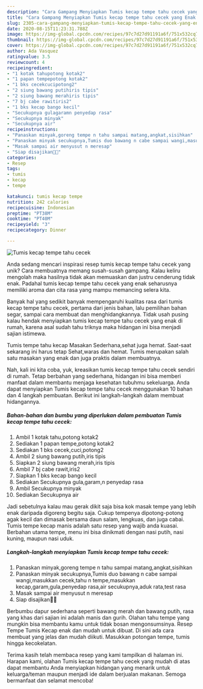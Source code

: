 ```yaml
---
description: "Cara Gampang Menyiapkan Tumis kecap tempe tahu cecek yang Enak Banget"
title: "Cara Gampang Menyiapkan Tumis kecap tempe tahu cecek yang Enak Banget"
slug: 2305-cara-gampang-menyiapkan-tumis-kecap-tempe-tahu-cecek-yang-enak-banget
date: 2020-08-15T11:23:31.788Z
image: https://img-global.cpcdn.com/recipes/97c7d27d91191a6f/751x532cq70/tumis-kecap-tempe-tahu-cecek-foto-resep-utama.jpg
thumbnail: https://img-global.cpcdn.com/recipes/97c7d27d91191a6f/751x532cq70/tumis-kecap-tempe-tahu-cecek-foto-resep-utama.jpg
cover: https://img-global.cpcdn.com/recipes/97c7d27d91191a6f/751x532cq70/tumis-kecap-tempe-tahu-cecek-foto-resep-utama.jpg
author: Ada Vasquez
ratingvalue: 3.5
reviewcount: 4
recipeingredient:
- "1 kotak tahupotong kotak2"
- "1 papan tempepotong kotak2"
- "1 bks cecekcucipotong2"
- "2 siung bawang putihiris tipis"
- "2 siung bawang merahiris tipis"
- "7 bj cabe rawitiris2"
- "1 bks kecap bango kecil"
- "Secukupnya gulagaramn penyedap rasa"
- "Secukupnya minyak"
- "Secukupnya air"
recipeinstructions:
- "Panaskan minyak,goreng tempe n tahu sampai matang,angkat,sisihkan"
- "Panaskan minyak secukupnya,Tumis duo bawang n cabe sampai wangi,masukkan cecek,tahu n tempe,masukkan kecap,garam,gula,penyedap rasa,air secukupnya,aduk rata,test rasa"
- "Masak sampai air menyusut n meresap"
- "Siap disajikan🙏🙏"
categories:
- Resep
tags:
- tumis
- kecap
- tempe

katakunci: tumis kecap tempe 
nutrition: 242 calories
recipecuisine: Indonesian
preptime: "PT38M"
cooktime: "PT40M"
recipeyield: "3"
recipecategory: Dinner

---
```



![Tumis kecap tempe tahu cecek](https://img-global.cpcdn.com/recipes/97c7d27d91191a6f/751x532cq70/tumis-kecap-tempe-tahu-cecek-foto-resep-utama.jpg)

Anda sedang mencari inspirasi resep tumis kecap tempe tahu cecek yang unik? Cara membuatnya memang susah-susah gampang. Kalau keliru mengolah maka hasilnya tidak akan memuaskan dan justru cenderung tidak enak. Padahal tumis kecap tempe tahu cecek yang enak seharusnya memiliki aroma dan cita rasa yang mampu memancing selera kita.

Banyak hal yang sedikit banyak mempengaruhi kualitas rasa dari tumis kecap tempe tahu cecek, pertama dari jenis bahan, lalu pemilihan bahan segar, sampai cara membuat dan menghidangkannya. Tidak usah pusing kalau hendak menyiapkan tumis kecap tempe tahu cecek yang enak di rumah, karena asal sudah tahu triknya maka hidangan ini bisa menjadi sajian istimewa.

Tumis tempe tahu kecap Masakan Sederhana,sehat juga hemat. Saat-saat sekarang ini harus tetap Sehat,waras dan hemat. Tumis merupakan salah satu masakan yang enak dan juga praktis dalam membuatnya.


Nah, kali ini kita coba, yuk, kreasikan tumis kecap tempe tahu cecek sendiri di rumah. Tetap berbahan yang sederhana, hidangan ini bisa memberi manfaat dalam membantu menjaga kesehatan tubuhmu sekeluarga. Anda dapat menyiapkan Tumis kecap tempe tahu cecek menggunakan 10 bahan dan 4 langkah pembuatan. Berikut ini langkah-langkah dalam membuat hidangannya.

<!--inarticleads1-->

##### Bahan-bahan dan bumbu yang diperlukan dalam pembuatan Tumis kecap tempe tahu cecek:

1. Ambil 1 kotak tahu,potong kotak2
1. Sediakan 1 papan tempe,potong kotak2
1. Sediakan 1 bks cecek,cuci,potong2
1. Ambil 2 siung bawang putih,iris tipis
1. Siapkan 2 siung bawang merah,iris tipis
1. Ambil 7 bj cabe rawit,iris2
1. Siapkan 1 bks kecap bango kecil
1. Sediakan Secukupnya gula,garam,n penyedap rasa
1. Ambil Secukupnya minyak
1. Sediakan Secukupnya air


Jadi sebetulnya kalau mau gerak dikit saja bisa kok masak tempe yang lebih enak daripada digoreng begitu saja. Cukup tempenya dipotong-potong agak kecil dan dimasak bersama daun salam, lengkuas, dan juga cabai. Tumis tempe kecap manis adalah satu resep yang wajib anda kuasai. Berbahan utama tempe, menu ini bisa dinikmati dengan nasi putih, nasi kuning, maupun nasi uduk. 

<!--inarticleads2-->

##### Langkah-langkah menyiapkan Tumis kecap tempe tahu cecek:

1. Panaskan minyak,goreng tempe n tahu sampai matang,angkat,sisihkan
1. Panaskan minyak secukupnya,Tumis duo bawang n cabe sampai wangi,masukkan cecek,tahu n tempe,masukkan kecap,garam,gula,penyedap rasa,air secukupnya,aduk rata,test rasa
1. Masak sampai air menyusut n meresap
1. Siap disajikan🙏🙏


Berbumbu dapur sederhana seperti bawang merah dan bawang putih, rasa yang khas dari sajian ini adalah manis dan gurih. Olahan tahu tempe yang mungkin bisa membantu kamu untuk tidak bosan mengonsumsinya. Resep Tempe Tumis Kecap enak dan mudah untuk dibuat. Di sini ada cara membuat yang jelas dan mudah diikuti. Masukkan potongan tempe, tumis hingga kecokelatan. 

Terima kasih telah membaca resep yang kami tampilkan di halaman ini. Harapan kami, olahan Tumis kecap tempe tahu cecek yang mudah di atas dapat membantu Anda menyiapkan hidangan yang menarik untuk keluarga/teman maupun menjadi ide dalam berjualan makanan. Semoga bermanfaat dan selamat mencoba!
